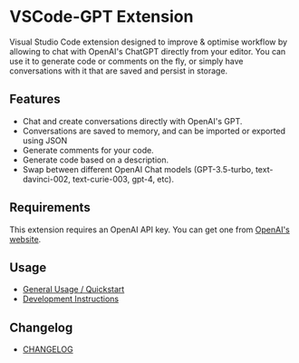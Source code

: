 # VSCode-GPT Extension

Visual Studio Code extension designed to improve & optimise workflow by allowing to chat with OpenAI's ChatGPT directly from your editor. You can use it to generate code or comments on the fly, or simply have conversations with it that are saved and persist in storage.

## Features

- Chat and create conversations directly with OpenAI's GPT.
- Conversations are saved to memory, and can be imported or exported using JSON
- Generate comments for your code.
- Generate code based on a description.
- Swap between different OpenAI Chat models (GPT-3.5-turbo, text-davinci-002, text-curie-003, gpt-4, etc).

## Requirements

This extension requires an OpenAI API key. You can get one from [OpenAI's website](https://openai.com/).

## Usage
- [General Usage / Quickstart](vsc-extension-quickstart.md)
- [Development Instructions](DEVELOPMENT.md)

## Changelog
- [CHANGELOG](CHANGELOG.md)
